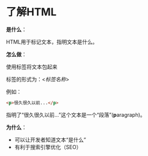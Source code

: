 # 了解HTML

**是什么**：

HTML用于标记文本，指明文本是什么。

**怎么做**：

使用标签将文本包起来

标签的形式为：<*标签名称*>

例如：

```html
<p>很久很久以前...</p>
```

指明了“很久很久以前...”这个文本是一个“段落”(**p**aragraph)。

**为什么**：

* 可以让开发者知道文本“是什么”
* 有利于搜索引擎优化（SEO）